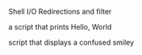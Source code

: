 Shell I/O Redirections and filter

a script that prints Hello, World

script that displays a confused smiley 
